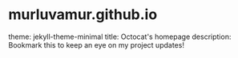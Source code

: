 # murluvamur.github.io
theme: jekyll-theme-minimal
title: Octocat's homepage
description: Bookmark this to keep an eye on my project updates!
